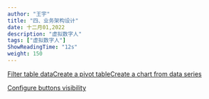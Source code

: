 ```yaml
---
author: "王宇"
title: "四、业务架构设计"
date: 十二月01,2022
description: "虚拟数字人"
tags: ["虚拟数字人"]
ShowReadingTime: "12s"
weight: 150
---
```

[Filter table data](#)[Create a pivot table](#)[Create a chart from data series](#)

[Configure buttons visibility](/users/tfac-settings.action)